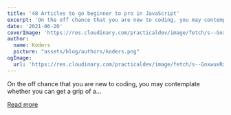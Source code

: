 ```yaml
---
title: '48 Articles to go beginner to pro in JavaScript'
excerpt: 'On the off chance that you are new to coding, you may contemplate whether you can get a grip of a...'
date: '2021-06-20'
coverImage: 'https://res.cloudinary.com/practicaldev/image/fetch/s--GnxwuxRx--/c_imagga_scale,f_auto,fl_progressive,h_420,q_auto,w_1000/https://dev-to-uploads.s3.amazonaws.com/uploads/articles/g20zuidczmkr9owjbwk5.png'
author:
  name: Koders
  picture: "assets/blog/authors/koders.png"
ogImage:
  url: 'https://res.cloudinary.com/practicaldev/image/fetch/s--GnxwuxRx--/c_imagga_scale,f_auto,fl_progressive,h_420,q_auto,w_1000/https://dev-to-uploads.s3.amazonaws.com/uploads/articles/g20zuidczmkr9owjbwk5.png'
---
```


On the off chance that you are new to coding, you may contemplate whether you can get a grip of a...

[Read more](https://dev.to/codinglistsdev/48-articles-to-go-beginner-to-pro-in-javascript-2ofn)
